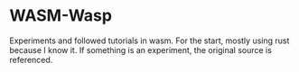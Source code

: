 # WASM-Wasp

Experiments and followed tutorials in wasm. For the start, mostly using rust because I know it.
If something is an experiment, the original source is referenced.


